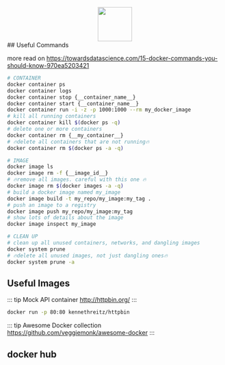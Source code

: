 <div align="center">
    <img src="https://www.docker.com/sites/default/files/d8/2019-07/vertical-logo-monochromatic.png" width="80">
</div>
## Useful Commands

more read on <https://towardsdatascience.com/15-docker-commands-you-should-know-970ea5203421>

```bash
# CONTAINER
docker container ps
docker container logs
docker container stop {__container_name__}
docker container start {__container_name__}
docker container run -i -z -p 1000:1000 --rm my_docker_image
# kill all running containers
docker container kill $(docker ps -q)
# delete one or more containers
docker container rm {__my_container__}
# 🔥delete all containers that are not running🔥
docker container rm $(docker ps -a -q)

# IMAGE
docker image ls
docker image rm -f {__image_id__}
# 🔥remove all images. careful with this one 🔥
docker image rm $(docker images -a -q)
# build a docker image named my_image
docker image build -t my_repo/my_image:my_tag .
# push an image to a registry
docker image push my_repo/my_image:my_tag
# show lots of details about the image
docker image inspect my_image

# CLEAN UP
# clean up all unused containers, networks, and dangling images
docker system prune
# 🔥delete all unused images, not just dangling ones🔥
docker system prune -a
```

## Useful Images

::: tip Mock API container
<http://httpbin.org/>
:::

```bash
docker run -p 80:80 kennethreitz/httpbin
```

::: tip Awesome Docker collection
<https://github.com/veggiemonk/awesome-docker>
:::

## docker hub
